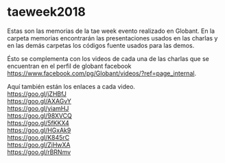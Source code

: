# taeweek2018

Estas son las memorias de la tae week evento realizado en Globant.
En la carpeta memorias encontrarán las presentaciones usados en las charlas 
y en las demás carpetas los códigos fuente usados para las demos. 

Ésto se complementa con los videos de cada una de las charlas que se encuentran 
en el perfil de globant facebook https://www.facebook.com/pg/Globant/videos/?ref=page_internal.

Aquí también están los enlaces a cada video.<br />
https://goo.gl/jZHBfJ<br />
https://goo.gl/AXAGvY<br />
https://goo.gl/yiamHJ<br />
https://goo.gl/98XVCQ<br />
https://goo.gl/5fKKX4<br />
https://goo.gl/HGxAk9<br />
https://goo.gl/K845rC<br />
https://goo.gl/ZjHwXA<br />
https://goo.gl/rBRNmv<br />